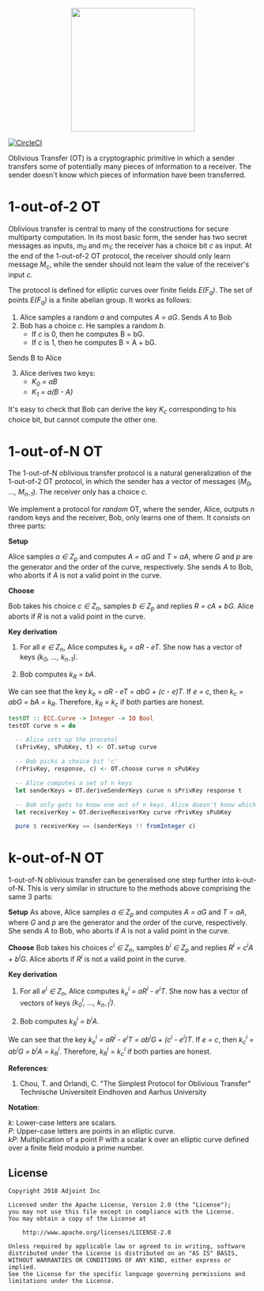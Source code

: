 <p align="center">
  <a href="http://www.adjoint.io"><img src="https://www.adjoint.io/assets/img/adjoint-logo@2x.png" width="250"/></a>
</p>

[![CircleCI](https://circleci.com/gh/adjoint-io/oblivious-transfer.svg?style=svg)](https://circleci.com/gh/adjoint-io/oblivious-transfer)

Oblivious Transfer (OT) is a cryptographic primitive in which a sender transfers some of potentially many pieces of information to a receiver.
The sender doesn't know which pieces of information have been transferred.

1-out-of-2 OT
=============

Oblivious transfer is central to many of the constructions for secure multiparty computation.
In its most basic form, the sender has two secret messages as inputs, _m<sub>0</sub>_ and _m<sub>1</sub>_; the receiver has a choice bit _c_ as input.
At the end of the 1-out-of-2 OT protocol, the receiver should only learn message _M<sub>c</sub>_, while the sender should not
learn the value of the receiver's input _c_.

The protocol is defined for elliptic curves over finite fields _E(F<sub>q</sub>)_. The set of points _E(F<sub>q</sub>)_ is a finite abelian group.
It works as follows:

1. Alice samples a random _a_ and computes _A = aG_. Sends _A_ to Bob
2. Bob has a choice _c_. He samples a random _b_.
    - If _c_ is 0, then he computes B = bG.
    - If _c_ is 1, then he computes B = A + bG.

  Sends B to Alice

3. Alice derives two keys:
    - _K<sub>0</sub> = aB_
    - _K<sub>1</sub> = a(B - A)_

  It's easy to check that Bob can derive the key _K<sub>c</sub>_ corresponding to his choice bit, but cannot compute the other one.

1-out-of-N OT
=============

The 1-out-of-N oblivious transfer protocol is a natural generalization of the 1-out-of-2 OT protocol,
in which the sender has a vector of messages (_M<sub>0</sub>, ..., M<sub>n-1</sub>_). The receiver only has a choice _c_.

We implement a protocol for *random* OT, where the sender, Alice, outputs _n_ random keys and the receiver, Bob, only learns one of them.
It consists on three parts:

**Setup**

Alice samples _a ∈ Z<sub>p</sub>_ and computes _A = aG_ and _T = aA_, where _G_ and _p_ are the generator and the order of the curve, respectively.
She sends _A_ to Bob, who aborts if _A_ is not a valid point in the curve.

**Choose**

Bob takes his choice _c ∈ Z<sub>n</sub>_, samples _b ∈ Z<sub>p</sub>_ and replies _R = cA + bG_. Alice aborts if _R_ is not a valid point in the curve.

**Key derivation**

1. For all _e ∈ Z<sub>n</sub>_, Alice computes _k<sub>e</sub> = aR - eT_. She now has a vector of keys _(k<sub>0</sub>, ..., k<sub>n-1</sub>)_.

2. Bob computes _k<sub>R</sub> = bA_.

We can see that the key _k<sub>e</sub> = aR - eT = abG + (c - e)T_. If _e = c_, then _k<sub>c</sub> = abG = bA = k<sub>R</sub>_.
Therefore, _k<sub>R</sub> = k<sub>c</sub>_ if both parties are honest.

```haskell
testOT :: ECC.Curve -> Integer -> IO Bool
testOT curve n = do

  -- Alice sets up the procotol
  (sPrivKey, sPubKey, t) <- OT.setup curve

  -- Bob picks a choice bit 'c'
  (rPrivKey, response, c) <- OT.choose curve n sPubKey

  -- Alice computes a set of n keys
  let senderKeys = OT.deriveSenderKeys curve n sPrivKey response t

  -- Bob only gets to know one out of n keys. Alice doesn't know which one
  let receiverKey = OT.deriveReceiverKey curve rPrivKey sPubKey

  pure $ receiverKey == (senderKeys !! fromInteger c)
```
k-out-of-N OT
=============

1-out-of-N oblivious transfer can be generalised one step further into
k-out-of-N. This is very similar in structure to the methods above comprising
the same 3 parts:

**Setup**
As above, Alice samples _a ∈ Z<sub>p</sub>_ and computes _A = aG_ and _T = aA_, where _G_ and _p_ are the generator and the order of the curve, respectively.
She sends _A_ to Bob, who aborts if _A_ is not a valid point in the curve.

**Choose**
Bob takes his choices _c<sup>i</sup> ∈ Z<sub>n</sub>_, samples _b<sup>i</sup> ∈ Z<sub>p</sub>_ and replies _R<sup>i</sup> = c<sup>i</sup>A + b<sup>i</sup>G_. Alice aborts if _R<sup>i</sup>_ is not a valid point in the curve.

**Key derivation**

1. For all _e<sup>i</sup> ∈ Z<sub>n</sub>_, Alice computes _k<sub>e</sub><sup>i</sup> = aR<sup>i</sup> - e<sup>i</sup>T_. She now has a vector of vectors of keys _(k<sub>0</sub><sup>i</sup>, ..., k<sub>n-1</sub><sup>i</sup>)_.

2. Bob computes _k<sub>R</sub><sup>i</sup> = b<sup>i</sup>A_.

We can see that the key _k<sub>e</sub><sup>i</sup> = aR<sup>i</sup> - e<sup>i</sup>T = ab<sup>i</sup>G + (c<sup>i</sup> - e<sup>i</sup>)T_. If _e = c_, then _k<sub>c</sub><sup>i</sup> = ab<sup>i</sup>G = b<sup>i</sup>A = k<sub>R</sub><sup>i</sup>_.
Therefore, _k<sub>R</sub><sup>i</sup> = k<sub>c</sub><sup>i</sup>_ if both parties are honest.

**References**:

1.  Chou, T. and Orlandi, C. "The Simplest Protocol for Oblivious Transfer" Technische Universiteit Eindhoven and Aarhus University


**Notation**:

_k_: Lower-case letters are scalars. <br />
_P_: Upper-case letters are points in an elliptic curve. <br />
_kP_: Multiplication of a point P with a scalar k over an elliptic curve defined over a finite field modulo a prime number.

License
-------

```
Copyright 2018 Adjoint Inc

Licensed under the Apache License, Version 2.0 (the "License");
you may not use this file except in compliance with the License.
You may obtain a copy of the License at

    http://www.apache.org/licenses/LICENSE-2.0

Unless required by applicable law or agreed to in writing, software
distributed under the License is distributed on an "AS IS" BASIS,
WITHOUT WARRANTIES OR CONDITIONS OF ANY KIND, either express or implied.
See the License for the specific language governing permissions and
limitations under the License.
```
